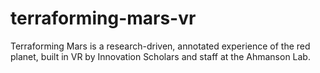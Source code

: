# terraforming-mars-vr
Terraforming Mars is a research-driven, annotated experience of the red planet, built in VR by Innovation Scholars and staff at the Ahmanson Lab.
